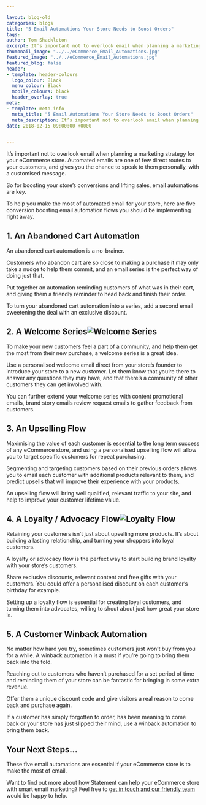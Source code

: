```yaml
--- 

layout: blog-old
categories: blogs
title: "5 Email Automations Your Store Needs to Boost Orders"
tags:
author: Tom Shackleton
excerpt: It’s important not to overlook email when planning a marketing strategy for your eCommerce store. Automated emails are one of few direct routes to your customers, and gives you the chance to speak to them personally, with a customised message.
thumbnail_image: "../../eCommerce_Email_Automations.jpg"
featured_image: "../../eCommerce_Email_Automations.jpg"
featured_blog: false
header:
- template: header-colours
  logo_colour: Black
  menu_colour: Black
  mobile_colours: black
  header_overlay: true
meta:
- template: meta-info
  meta_title: "5 Email Automations Your Store Needs to Boost Orders"
  meta_description: It’s important not to overlook email when planning a marketing strategy for your eCommerce store. Automated emails are one of few direct routes to your customers, and gives you the chance to speak to them personally, with a customised message.
date: 2018-02-15 09:00:00 +0000


--- 
```

It’s important not to overlook email when planning a marketing strategy for your eCommerce store. Automated emails are one of few direct routes to your customers, and gives you the chance to speak to them personally, with a customised message.

So for boosting your store’s conversions and lifting sales, email automations are key.

To help you make the most of automated email for your store, here are five conversion boosting email automation flows you should be implementing right away.

  

1\. An Abandoned Cart Automation
--------------------------------

An abandoned cart automation is a no-brainer.

Customers who abandon cart are so close to making a purchase it may only take a nudge to help them commit, and an email series is the perfect way of doing just that.

Put together an automation reminding customers of what was in their cart, and giving them a friendly reminder to head back and finish their order.

To turn your abandoned cart automation into a series, add a second email sweetening the deal with an exclusive discount.

  

2\. A Welcome Series![Welcome Series](../../Welcome_Series.jpg)
-----------------------------------------------------------------------------------------

To make your new customers feel a part of a community, and help them get the most from their new purchase, a welcome series is a great idea.

Use a personalised welcome email direct from your store’s founder to introduce your store to a new customer. Let them know that you’re there to answer any questions they may have, and that there’s a community of other customers they can get involved with.

You can further extend your welcome series with content promotional emails, brand story emails review request emails to gather feedback from customers.

  

3\. An Upselling Flow
---------------------

Maximising the value of each customer is essential to the long term success of any eCommerce store, and using a personalised upselling flow will allow you to target specific customers for repeat purchasing.

Segmenting and targeting customers based on their previous orders allows you to email each customer with additional products relevant to them, and predict upsells that will improve their experience with your products.

An upselling flow will bring well qualified, relevant traffic to your site, and help to improve your customer lifetime value.

  

4\. A Loyalty / Advocacy Flow![Loyalty Flow](../../Loyalty_Flow.jpg)
----------------------------------------------------------------------------------------------

Retaining your customers isn’t just about upselling more products. It’s about building a lasting relationship, and turning your shoppers into loyal customers.

A loyalty or advocacy flow is the perfect way to start building brand loyalty with your store’s customers.

Share exclusive discounts, relevant content and free gifts with your customers. You could offer a personalised discount on each customer’s birthday for example.

Setting up a loyalty flow is essential for creating loyal customers, and turning them into advocates, willing to shout about just how great your store is.

  

5\. A Customer Winback Automation
---------------------------------

No matter how hard you try, sometimes customers just won’t buy from you for a while. A winback automation is a must if you’re going to bring them back into the fold.

Reaching out to customers who haven’t purchased for a set period of time and reminding them of your store can be fantastic for bringing in some extra revenue.

Offer them a unique discount code and give visitors a real reason to come back and purchase again.

If a customer has simply forgotten to order, has been meaning to come back or your store has just slipped their mind, use a winback automation to bring them back.

  

Your Next Steps...
------------------

These five email automations are essential if your eCommerce store is to make the most of email.

Want to find out more about how Statement can help your eCommerce store with smart email marketing? Feel free to [get in touch and our friendly team](https://www.statementagency.com/contact-us) would be happy to help.